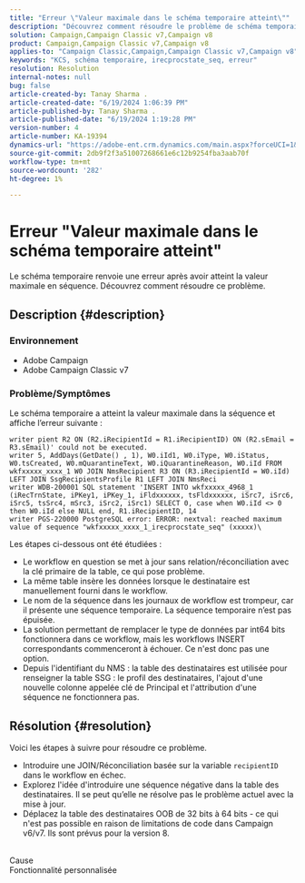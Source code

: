 ```yaml
---
title: "Erreur \"Valeur maximale dans le schéma temporaire atteint\""
description: "Découvrez comment résoudre le problème de schéma temporaire où il a atteint la valeur maximale en séquence et affiche une erreur."
solution: Campaign,Campaign Classic v7,Campaign v8
product: Campaign,Campaign Classic v7,Campaign v8
applies-to: "Campaign Classic,Campaign,Campaign Classic v7,Campaign v8"
keywords: "KCS, schéma temporaire, irecprocstate_seq, erreur"
resolution: Resolution
internal-notes: null
bug: false
article-created-by: Tanay Sharma .
article-created-date: "6/19/2024 1:06:39 PM"
article-published-by: Tanay Sharma .
article-published-date: "6/19/2024 1:19:28 PM"
version-number: 4
article-number: KA-19394
dynamics-url: "https://adobe-ent.crm.dynamics.com/main.aspx?forceUCI=1&pagetype=entityrecord&etn=knowledgearticle&id=522629bf-3c2e-ef11-840b-6045bd0065b6"
source-git-commit: 2db9f2f3a51007268661e6c12b9254fba3aab70f
workflow-type: tm+mt
source-wordcount: '282'
ht-degree: 1%

---
```


# Erreur &quot;Valeur maximale dans le schéma temporaire atteint&quot;


Le schéma temporaire renvoie une erreur après avoir atteint la valeur maximale en séquence. Découvrez comment résoudre ce problème.

## Description {#description}


### Environnement

- Adobe Campaign
- Adobe Campaign Classic v7


### Problème/Symptômes

Le schéma temporaire a atteint la valeur maximale dans la séquence et affiche l’erreur suivante :


```
writer pient R2 ON (R2.iRecipientId = R1.iRecipientID) ON (R2.sEmail = R3.sEmail)' could not be executed.
writer 5, AddDays(GetDate() , 1), W0.iId1, W0.iType, W0.iStatus, W0.tsCreated, W0.mQuarantineText, W0.iQuarantineReason, W0.iId FROM wkfxxxxx_xxxx_1 W0 JOIN NmsRecipient R3 ON (R3.iRecipientId = W0.iId) LEFT JOIN SsgRecipientsProfile R1 LEFT JOIN NmsReci
writer WDB-200001 SQL statement 'INSERT INTO wkfxxxxx_4968_1 (iRecTrnState, iPKey1, iPKey_1, iFldxxxxxx, tsFldxxxxxx, iSrc7, iSrc6, iSrc5, tsSrc4, mSrc3, iSrc2, iSrc1) SELECT 0, case when W0.iId <> 0 then W0.iId else NULL end, R1.iRecipientID, 14
writer PGS-220000 PostgreSQL error: ERROR: nextval: reached maximum value of sequence "wkfxxxxx_xxxx_1_irecprocstate_seq" (xxxxx)\
```


Les étapes ci-dessous ont été étudiées :

- Le workflow en question se met à jour sans relation/réconciliation avec la clé primaire de la table, ce qui pose problème.
- La même table insère les données lorsque le destinataire est manuellement fourni dans le workflow.
- Le nom de la séquence dans les journaux de workflow est trompeur, car il présente une séquence temporaire. La séquence temporaire n’est pas épuisée.
- La solution permettant de remplacer le type de données par int64 bits fonctionnera dans ce workflow, mais les workflows INSERT correspondants commenceront à échouer. Ce n&#39;est donc pas une option.
- Depuis l&#39;identifiant du NMS : la table des destinataires est utilisée pour renseigner la table SSG : le profil des destinataires, l&#39;ajout d&#39;une nouvelle colonne appelée clé de Principal et l&#39;attribution d&#39;une séquence ne fonctionnera pas.



## Résolution {#resolution}


Voici les étapes à suivre pour résoudre ce problème.

- Introduire une JOIN/Réconciliation basée sur la variable `recipientID` dans le workflow en échec.
- Explorez l&#39;idée d&#39;introduire une séquence négative dans la table des destinataires. Il se peut qu’elle ne résolve pas le problème actuel avec la mise à jour.
- Déplacez la table des destinataires OOB de 32 bits à 64 bits - ce qui n&#39;est pas possible en raison de limitations de code dans Campaign v6/v7. Ils sont prévus pour la version 8.

<br>Cause<br>
Fonctionnalité personnalisée
